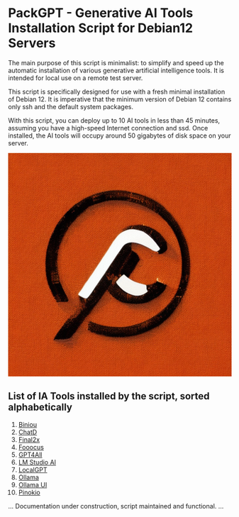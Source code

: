 # PackGPT - Generative AI Tools Installation Script for Debian12 Servers

The main purpose of this script is minimalist: to simplify and speed up the automatic installation of various generative artificial intelligence tools. It is intended for local use on a remote test server.

This script is specifically designed for use with a fresh minimal installation of Debian 12. It is imperative that the minimum version of Debian 12 contains only ssh and the default system packages.

With this script, you can deploy up to 10 AI tools in less than 45 minutes, assuming you have a high-speed Internet connection and ssd. Once installed, the AI tools will occupy around 50 gigabytes of disk space on your server.

<p align="center">
  <img src="packgpt.png" alt="packgpt logo"/>
</p>

## List of IA Tools installed by the script, sorted alphabetically

1. [Biniou](https://github.com/Woolverine94/biniou)
2. [ChatD](https://github.com/BruceMacD/chatd)
3. [Final2x](https://github.com/Tohrusky/Final2x)
4. [Fooocus](https://github.com/lllyasviel/Fooocus)
5. [GPT4All](https://github.com/nomic-ai/gpt4all)
6. [LM Studio AI](https://github.com/lmstudio-ai/.github)
7. [LocalGPT](https://github.com/PromtEngineer/localGPT)
8. [Ollama](https://github.com/jmorganca/ollama)
9. [Ollama UI](https://github.com/ollama-ui/ollama-ui)
10. <a href="https://github.com/pinokiocomputer/pinokio" target="_blank">Pinokio</a>

... Documentation under construction, script maintained and functional. ...
